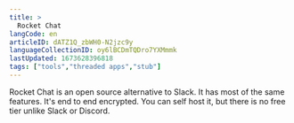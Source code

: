 ```yaml
---
title: >
  Rocket Chat
langCode: en
articleID: dATZ1Q_zbWH0-N2jzc9y
languageCollectionID: oy6lBCDmTQDro7YXMmmk
lastUpdated: 1673628396818
tags: ["tools","threaded apps","stub"]
---
```


Rocket Chat is an open source alternative to Slack. It has most of the same features. It's end to end encrypted. You can self host it, but there is no free tier unlike Slack or Discord.